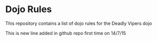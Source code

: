 Dojo Rules
==========

This repository contains a list of dojo rules for the Deadly Vipers dojo


This is new line added in github repo first time on 14/7/15

